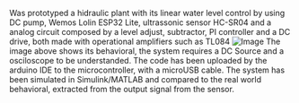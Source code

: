 Was prototyped a hidraulic plant with its linear water level control by using DC pump, Wemos Lolin ESP32 Lite, ultrassonic sensor HC-SR04 and a analog circuit composed by a level adjust, subtractor, PI controller and a DC drive, both made with operational amplifiers such as TL084
![Image](https://github.com/user-attachments/assets/0e41d8fa-a17f-4397-ae7b-775c2a942993)
The image above shows its behavioral, the system requires a DC Source and a osciloscope to be understanded. The code has been uploaded by the arduino IDE to the microcontroller, with a microUSB cable. 
The system has been simulated in Simulink/MATLAB and compared to the real world behavioral, extracted from the output signal from the sensor. 
